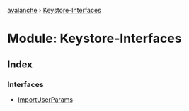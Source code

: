 [avalanche](../README.md) › [Keystore-Interfaces](keystore_interfaces.md)

# Module: Keystore-Interfaces

## Index

### Interfaces

* [ImportUserParams](../interfaces/keystore_interfaces.importuserparams.md)
